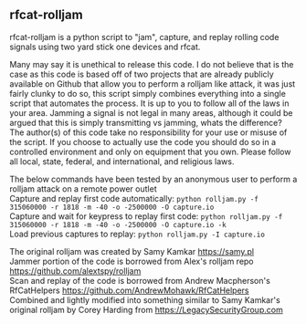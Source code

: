 rfcat-rolljam
-------------
rfcat-rolljam is a python script to "jam", capture, and replay rolling code signals using two yard stick one devices and rfcat.  
  
Many may say it is unethical to release this code. I do not believe that is the case as this code is based off of two projects 
that are already publicly available on Github that allow you to perform a rolljam like attack, it was just fairly clunky to do so, 
this script simply combines everything into a single script that automates the process. It is up to you to follow all of the laws in your area. 
Jamming a signal is not legal in many areas, although it could be argued that this is simply transmitting vs jamming, whats the difference? 
The author(s) of this code take no responsibility for your use or misuse of the script. If you choose to actually use the code you should do so in 
a controlled environment and only on equipment that you own. Please follow all local, state, federal, and international, and religious laws.  
  
The below commands have been tested by an anonymous user to perform a rolljam attack on a remote power outlet  
Capture and replay first code automatically: `python rolljam.py -f 315060000 -r 1818 -m -40 -o -2500000 -O capture.io`  
Capture and wait for keypress to replay first code: `python rolljam.py -f 315060000 -r 1818 -m -40 -o -2500000 -O capture.io -k`  
Load previous captures to replay: `python rolljam.py -I capture.io`  
  
The original rolljam was created by Samy Kamkar https://samy.pl  
Jammer portion of the code is borrowed from Alex's rolljam repo https://github.com/alextspy/rolljam  
Scan and replay of the code is borrowed from Andrew Macpherson's RfCatHelpers https://github.com/AndrewMohawk/RfCatHelpers  
Combined and lightly modified into something similar to Samy Kamkar's original rolljam by Corey Harding from https://LegacySecurityGroup.com  
